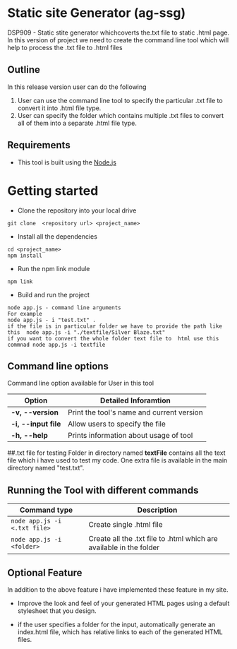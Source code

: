 # Static site Generator (ag-ssg)

DSP909 - Static stite generator whichcoverts the.txt file to static .html page. In this version of project we need to create the command line tool which will help to process the .txt file to .html files

## Outline

In this release version user can do the following

1. User can use the command line tool to specify the particular .txt file to convert it into .html file type.
2. User can specify the folder which contains multiple .txt files to convert all of them into a separate .html file type.

## Requirements

-   This tool is built using the [Node.js](https://nodejs.org/en/)

# Getting started

-   Clone the repository into your local drive

```
git clone  <repository url> <project_name>
```

-   Install all the dependencies

```
cd <project_name>
npm install
```

-   Run the npm link module

```
npm link
```

-   Build and run the project

```
node app.js - command line arguments
For example
node app.js - i "test.txt" .
if the file is in particular folder we have to provide the path like this  node app.js -i "./textfile/Silver Blaze.txt"
if you want to convert the whole folder text file to  html use this commnad node app.js -i textfile
```

## Command line options

Command line option available for User in this tool

| Option               | Detailed Inforamtion                      |
| -------------------- | ----------------------------------------- |
| **-v, --version**    | Print the tool's name and current version |
| **-i, --input file** | Allow users to specify the file           |
| **-h, --help**       | Prints information about usage of tool    |

##.txt file for testing
Folder in directory named **textFile** contains all the text file which i have used to test my code.
One extra file is available in the main directory named "test.txt".

## Running the Tool with different commands

| Command type                 | Description                                                         |
| ---------------------------- | ------------------------------------------------------------------- |
| `node app.js -i <.txt file>` | Create single .html file                                            |
| `node app.js -i <folder>`    | Create all the .txt file to .html which are available in the folder |

## Optional Feature

In addition to the above feature i have implemented these feature in my site.

-   Improve the look and feel of your generated HTML pages using a default stylesheet that you design.

-   if the user specifies a folder for the input, automatically generate an index.html file, which has relative links to each of the generated HTML files.
